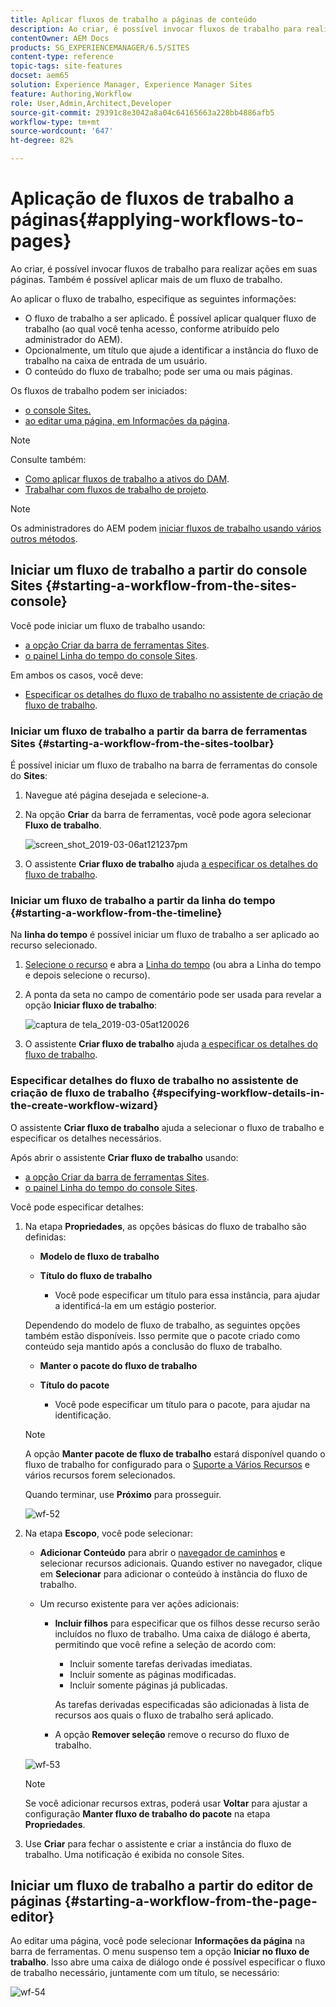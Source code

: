 ```yaml
---
title: Aplicar fluxos de trabalho a páginas de conteúdo
description: Ao criar, é possível invocar fluxos de trabalho para realizar ações em suas páginas. Também é possível aplicar mais de um fluxo de trabalho.
contentOwner: AEM Docs
products: SG_EXPERIENCEMANAGER/6.5/SITES
content-type: reference
topic-tags: site-features
docset: aem65
solution: Experience Manager, Experience Manager Sites
feature: Authoring,Workflow
role: User,Admin,Architect,Developer
source-git-commit: 29391c8e3042a8a04c64165663a228bb4886afb5
workflow-type: tm+mt
source-wordcount: '647'
ht-degree: 82%

---
```


# Aplicação de fluxos de trabalho a páginas{#applying-workflows-to-pages}

Ao criar, é possível invocar fluxos de trabalho para realizar ações em suas páginas. Também é possível aplicar mais de um fluxo de trabalho.

Ao aplicar o fluxo de trabalho, especifique as seguintes informações:

* O fluxo de trabalho a ser aplicado.
É possível aplicar qualquer fluxo de trabalho (ao qual você tenha acesso, conforme atribuído pelo administrador do AEM).
* Opcionalmente, um título que ajude a identificar a instância do fluxo de trabalho na caixa de entrada de um usuário.
* O conteúdo do fluxo de trabalho; pode ser uma ou mais páginas.

Os fluxos de trabalho podem ser iniciados:

* [o console Sites.](#starting-a-workflow-from-the-sites-console)
* [ao editar uma página, em Informações da página](#starting-a-workflow-from-the-page-editor).

>[!NOTE]
>
>Consulte também:
>
>* [Como aplicar fluxos de trabalho a ativos do DAM](/help/assets/assets-workflow.md).
>* [Trabalhar com fluxos de trabalho de projeto](/help/sites-authoring/projects-with-workflows.md).
>

>[!NOTE]
>
>Os administradores do AEM podem [iniciar fluxos de trabalho usando vários outros métodos](/help/sites-administering/workflows-starting.md).

## Iniciar um fluxo de trabalho a partir do console Sites {#starting-a-workflow-from-the-sites-console}

Você pode iniciar um fluxo de trabalho usando:

* [a opção Criar da barra de ferramentas Sites](#starting-a-workflow-from-the-sites-toolbar).
* [o painel Linha do tempo do console Sites](#starting-a-workflow-from-the-timeline).

Em ambos os casos, você deve:

* [Especificar os detalhes do fluxo de trabalho no assistente de criação de fluxo de trabalho](#specifying-workflow-details-in-the-create-workflow-wizard).

### Iniciar um fluxo de trabalho a partir da barra de ferramentas Sites {#starting-a-workflow-from-the-sites-toolbar}

É possível iniciar um fluxo de trabalho na barra de ferramentas do console do **Sites**:

1. Navegue até página desejada e selecione-a.

1. Na opção **Criar** da barra de ferramentas, você pode agora selecionar **Fluxo de trabalho**.

   ![screen_shot_2019-03-06at121237pm](assets/screen_shot_2019-03-06at121237pm.png)

1. O assistente **Criar fluxo de trabalho** ajuda [a especificar os detalhes do fluxo de trabalho](#specifying-workflow-details-in-the-create-workflow-wizard).

### Iniciar um fluxo de trabalho a partir da linha do tempo {#starting-a-workflow-from-the-timeline}

Na **linha do tempo** é possível iniciar um fluxo de trabalho a ser aplicado ao recurso selecionado.

1. [Selecione o recurso](/help/sites-authoring/basic-handling.md#viewingandselectingyourresources) e abra a [Linha do tempo](/help/sites-authoring/basic-handling.md#timeline) (ou abra a Linha do tempo e depois selecione o recurso).
1. A ponta da seta no campo de comentário pode ser usada para revelar a opção **Iniciar fluxo de trabalho**:

   ![captura de tela_2019-03-05at120026](assets/screen-shot_2019-03-05at120026.png)

1. O assistente **Criar fluxo de trabalho** ajuda [a especificar os detalhes do fluxo de trabalho](#specifying-workflow-details-in-the-create-workflow-wizard).

### Especificar detalhes do fluxo de trabalho no assistente de criação de fluxo de trabalho {#specifying-workflow-details-in-the-create-workflow-wizard}

O assistente **Criar fluxo de trabalho** ajuda a selecionar o fluxo de trabalho e especificar os detalhes necessários.

Após abrir o assistente **Criar fluxo de trabalho** usando:

* [a opção Criar da barra de ferramentas Sites](#starting-a-workflow-from-the-sites-toolbar).
* [o painel Linha do tempo do console Sites](#starting-a-workflow-from-the-timeline).

Você pode especificar detalhes:

1. Na etapa **Propriedades**, as opções básicas do fluxo de trabalho são definidas:

   * **Modelo de fluxo de trabalho**
   * **Título do fluxo de trabalho**

      * Você pode especificar um título para essa instância, para ajudar a identificá-la em um estágio posterior.

   Dependendo do modelo de fluxo de trabalho, as seguintes opções também estão disponíveis. Isso permite que o pacote criado como conteúdo seja mantido após a conclusão do fluxo de trabalho.

   * **Manter o pacote do fluxo de trabalho**
   * **Título do pacote**

      * Você pode especificar um título para o pacote, para ajudar na identificação.

   >[!NOTE]
   >
   >A opção **Manter pacote de fluxo de trabalho** estará disponível quando o fluxo de trabalho for configurado para o [Suporte a Vários Recursos](/help/sites-developing/workflows-models.md#configuring-a-workflow-for-multi-resource-support) e vários recursos forem selecionados.

   Quando terminar, use **Próximo** para prosseguir.

   ![wf-52](assets/wf-52.png)

1. Na etapa **Escopo**, você pode selecionar:

   * **Adicionar Conteúdo** para abrir o [navegador de caminhos](/help/sites-authoring/author-environment-tools.md#path-browser) e selecionar recursos adicionais. Quando estiver no navegador, clique em **Selecionar** para adicionar o conteúdo à instância do fluxo de trabalho.

   * Um recurso existente para ver ações adicionais:

      * **Incluir filhos** para especificar que os filhos desse recurso serão incluídos no fluxo de trabalho.
Uma caixa de diálogo é aberta, permitindo que você refine a seleção de acordo com:

         * Incluir somente tarefas derivadas imediatas.
         * Incluir somente as páginas modificadas.
         * Incluir somente páginas já publicadas.

        As tarefas derivadas especificadas são adicionadas à lista de recursos aos quais o fluxo de trabalho será aplicado.

      * A opção **Remover seleção** remove o recurso do fluxo de trabalho.

   ![wf-53](assets/wf-53.png)

   >[!NOTE]
   >
   >Se você adicionar recursos extras, poderá usar **Voltar** para ajustar a configuração **Manter fluxo de trabalho do pacote** na etapa **Propriedades**.

1. Use **Criar** para fechar o assistente e criar a instância do fluxo de trabalho. Uma notificação é exibida no console Sites.

## Iniciar um fluxo de trabalho a partir do editor de páginas {#starting-a-workflow-from-the-page-editor}

Ao editar uma página, você pode selecionar **Informações da página** na barra de ferramentas. O menu suspenso tem a opção **Iniciar no fluxo de trabalho**. Isso abre uma caixa de diálogo onde é possível especificar o fluxo de trabalho necessário, juntamente com um título, se necessário:

![wf-54](assets/wf-54.png)
